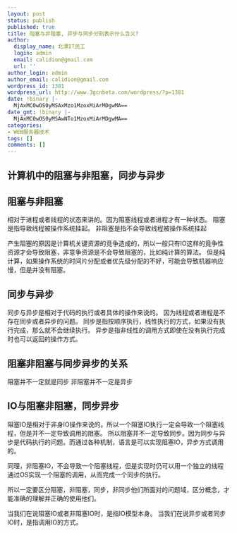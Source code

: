 ```yaml
---
layout: post
status: publish
published: true
title: 阻塞与非阻塞, 异步与同步分别表示什么含义?
author:
  display_name: 北漂IT民工
  login: admin
  email: calidion@gmail.com
  url: ''
author_login: admin
author_email: calidion@gmail.com
wordpress_id: 1381
wordpress_url: http://www.3gcnbeta.com/wordpress/?p=1381
date: !binary |-
  MjAxMC0wOS0yMSAxMzo1MzoxMiArMDgwMA==
date_gmt: !binary |-
  MjAxMC0wOS0yMSAwNTo1MzoxMiArMDgwMA==
categories:
- WEB服务器技术
tags: []
comments: []
---
```


## 计算机中的阻塞与非阻塞，同步与异步


## 阻塞与非阻塞
  相对于进程或者线程的状态来讲的。因为阻塞线程或者进程才有一种状态。
  阻塞是指导致线程被操作系统挂起。
  非阻塞是指不会导致线程被操作系统挂起
  
  产生阻塞的原因是计算机关键资源的竞争造成的，所以一般只有IO这样的竟争性资源才会导致阻塞，非意争资源是不会导致阻塞的，比如纯计算的算法。
  但是纯计算，如果操作系统的时间片分配或者优先级分配的不好，可能会导致机器响应慢，但是并没有阻塞。
  
## 同步与异步
  同步与异步是相对于代码的执行或者具体的操作来说的。
  因为线程或者进程是不存在同步或者异步的问题。
  同步是指按顺序执行，线性执行的方式，如果没有执行完成，那么就不会继续执行。
  异步是指非线性的调用方式即使在没有执行完成时也可以返回的操作方式。
  
  
  
## 阻塞非阻塞与同步异步的关系

  阻塞并不一定就是同步
  非阻塞并不一定是异步
  
  
## IO与阻塞非阻塞，同步异步
  阻塞IO是相对于非身IO操作来说的。所以一个阻塞IO执行一定会导致一个阻塞线程，但是并不一定导致调用的阻塞。
  所以阻塞并不一定导致同步。因为同步与异步是代码执行的问题。而通过各种机制，语言是可以实现阻塞IO，异步方式调用的。
  
  同理，非阻塞IO，不会导致一个阻塞线程，但是实现时仍可以用一个独立的线程通过OS实现一个阻塞的调用，从而完成一个同步的执行。
  
  所以一定要区分阻塞，非阻塞，同步，非同步他们所面对的问题域，区分概念，才能准确的理解并正确的使用他们。
  
  当我们在说阻塞IO或者非阻塞IO时，是指IO模型本身。
  当我们在说异步或者同步IO时，是指调用IO的方式。
  
